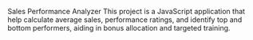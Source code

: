 Sales Performance Analyzer
This project is a JavaScript application that help calculate average sales, performance ratings, and identify top and bottom performers, aiding in bonus allocation and targeted training.